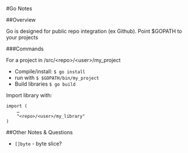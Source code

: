 #Go Notes

##Overview

Go is designed for public repo integration (ex Github).  Point $GOPATH to your projects

###Commands

For a project in /src/&lt;repo&gt;/&lt;user&gt;/my_project

* Compile/install: `$ go install`
* run with `$ $GOPATH/bin/my_project`
* Build libraries `$ go build`

Import library with:

```
import (
	…
	"<repo>/<user>/my_library"
)
```

##Other Notes & Questions

* `[]byte` - byte slice?